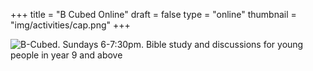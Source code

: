 +++
title = "B Cubed Online"
draft = false
type = "online"
thumbnail = "img/activities/cap.png"
+++

![B-Cubed. Sundays 6-7:30pm. Bible study and discussions for young people in year 9 and above](/img/activities/bcubed-online.jpg)